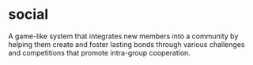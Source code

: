 # social
A game-like system that integrates new members into a community by helping them create and foster lasting bonds through various challenges and competitions that promote intra-group cooperation.
